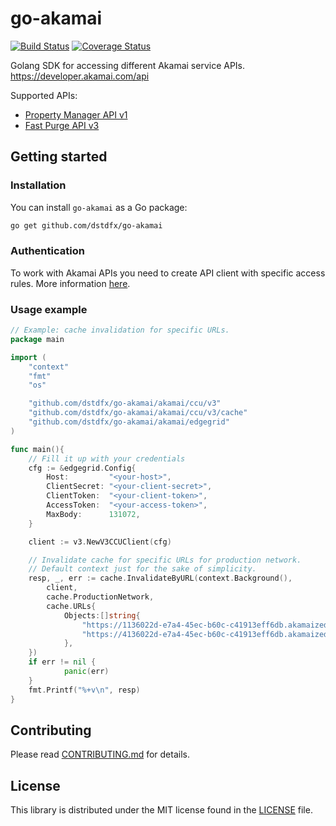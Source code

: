 # go-akamai
[![Build Status](https://travis-ci.org/dstdfx/go-akamai.svg?branch=master)](https://travis-ci.org/dstdfx/go-akamai)
[![Coverage Status](https://coveralls.io/repos/github/dstdfx/go-akamai/badge.svg?branch=master)](https://coveralls.io/github/dstdfx/go-akamai?branch=master)

Golang SDK for accessing different Akamai service APIs.
https://developer.akamai.com/api

Supported APIs:
- [Property Manager API v1](https://developer.akamai.com/api/core_features/property_manager/v1.html)
- [Fast Purge API v3](https://developer.akamai.com/api/core_features/fast_purge/v3.html)

## Getting started ##

### Installation ###

You can install ```go-akamai``` as a Go package:
````bash
go get github.com/dstdfx/go-akamai
````

### Authentication ####

To work with Akamai APIs you need to create API client with specific
access rules. More information [here](https://developer.akamai.com/legacy/introduction/Prov_Creds.html).

### Usage example ###

```go
// Example: cache invalidation for specific URLs.
package main

import (
	"context"
	"fmt"
	"os"

	"github.com/dstdfx/go-akamai/akamai/ccu/v3"
	"github.com/dstdfx/go-akamai/akamai/ccu/v3/cache"
	"github.com/dstdfx/go-akamai/akamai/edgegrid"
)

func main(){
	// Fill it up with your credentials
	cfg := &edgegrid.Config{
		Host:         "<your-host>",
		ClientSecret: "<your-client-secret>",
		ClientToken:  "<your-client-token>",
		AccessToken:  "<your-access-token>",
		MaxBody:      131072,
	}

	client := v3.NewV3CCUClient(cfg)

	// Invalidate cache for specific URLs for production network.
	// Default context just for the sake of simplicity.
	resp, _, err := cache.InvalidateByURL(context.Background(),
		client,
		cache.ProductionNetwork,
		cache.URLs{
			Objects:[]string{
				"https://1136022d-e7a4-45ec-b60c-c41913eff6db.akamaized.net/example_video.mp4",
				"https://4136022d-e7a4-45ec-b60c-c41913eff6db.akamaized.net/example_video_4k.mp4",
			},
	})
	if err != nil {
            panic(err)
	}
	fmt.Printf("%+v\n", resp)
}

```

## Contributing ##
Please read [CONTRIBUTING.md](.github/CONTRIBUTING.md) for details.


## License ##
This library is distributed under the MIT license found in the [LICENSE](./LICENSE) file.

